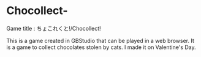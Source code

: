 # Chocollect-
Game title : ちょこれくと!/Chocollect!

This is a game created in GBStudio that can be played in a web browser.
It is a game to collect chocolates stolen by cats. I made it on Valentine's Day.
